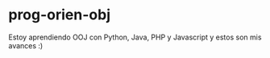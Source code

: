 # prog-orien-obj
Estoy aprendiendo OOJ con Python, Java, PHP y Javascript y estos son mis avances :)
